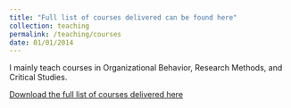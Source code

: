 ```yaml
---
title: "Full list of courses delivered can be found here"
collection: teaching
permalink: /teaching/courses
date: 01/01/2014
---
```


I mainly teach courses in Organizational Behavior, Research Methods, and Critical Studies. 

[Download the full list of courses delivered here](http://maorhan.github.io/files/Teaching.pdf)
